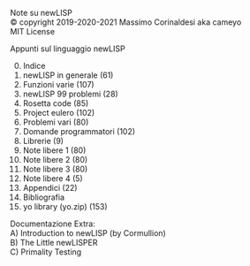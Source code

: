 Note su newLISP  
© copyright 2019-2020-2021 Massimo Corinaldesi aka cameyo  
MIT License  
    
Appunti sul linguaggio newLISP  
  
00) Indice  
01) newLISP in generale (61)  
02) Funzioni varie (107)  
03) newLISP 99 problemi (28)  
04) Rosetta code (85)  
05) Project eulero (102)  
06) Problemi vari (80)  
07) Domande programmatori (102)  
08) Librerie (9)  
09) Note libere 1 (80)  
10) Note libere 2 (80)  
11) Note libere 3 (80)  
12) Note libere 4 (5)
13) Appendici (22)  
14) Bibliografia  
99) yo library (yo.zip) (153)  
  
Documentazione Extra:  
A) Introduction to newLISP (by Cormullion)  
B) The Little newLISPER  
C) Primality Testing  

